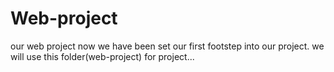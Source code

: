 # Web-project
our web project
now we have been set our first footstep into our project. we will use this folder(web-project) for project...
